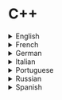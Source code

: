 # C++

<details>
  <summary>English</summary>
  
  ### Materials
- [Programiz](https://www.programiz.com/cpp-programming)
- [Cplusplus](http://www.cplusplus.com/doc/tutorial/)
- [C++ Docs](https://docs.microsoft.com/en-us/cpp/cpp/)
- [WikiBooks](https://en.wikibooks.org/wiki/C%2B%2B_Programming)
- [Geeks for Geeks](https://www.geeksforgeeks.org/c-plus-plus/)
- [C++ W3Schools](https://www.w3schools.com/cpp/default.asp)
- [Learn Cpp](https://www.learn-cpp.org/)
- [Tutorialspoint](https://www.tutorialspoint.com/cplusplus/)
- [NTU.edu](http://www.ntu.edu.sg/home/ehchua/programming/cpp/cp0_introduction.html)
- [Wikipedia](https://en.wikipedia.org/wiki/C%2B%2B)
- [Beginners Book](https://beginnersbook.com/2017/08/c-plus-plus-tutorial-for-beginners/)
- [C++ for Progammers](https://www.udacity.com/course/c-for-programmers--ud210)
- [Lund University](http://cs.lth.se/edaf50/vt18/lectures/)
- [Javatpoint](https://www.javatpoint.com/cpp-tutorial)
- [Reddit](https://www.reddit.com/r/cpp/)
- [C++ for Scientists](https://math.nist.gov/~RPozo/c++class/)
- [All C++20 core language features with examples](https://oleksandrkvl.github.io/2021/04/02/cpp-20-overview.html)
- [Awesome C++](https://github.com/fffaraz/awesome-cpp)
- [Awesome Modern C++](https://github.com/rigtorp/awesome-modern-cpp)
- [C++ Resources](https://fffaraz.github.io/awesome-cpp/)
- [Developer Insider](https://developerinsider.co/c-and-cpp-insider/)
- [C++ Reference](https://en.cppreference.com/w/)
- [C++ Style](http://cs.stmarys.ca/~porter/csc/ref/cpp_style.html)
- [Sololearn](https://www.sololearn.com/Course/CPlusPlus/)
- [Modern C++](https://ds9a.nl/articles/posts/c++-1/)
- [Visual Studio Code](https://code.visualstudio.com/docs/languages/cpp)
- [Programming in C++, R and R](https://www.doc.ic.ac.uk/lab/cplus/c++.rules/)
- [C++ Practical](https://study.com/academy/lesson/practical-application-for-c-plus-plus-programming-functions.html)
- [CS FSU](https://www.cs.fsu.edu/~vastola/cop3014/index.html)
- [Basics of C++](https://www.studytonight.com/cpp/basics-of-cpp.php)
- [C++ Shell](http://cpp.sh/)
- [C++ Complete Guide](http://www.lmpt.univ-tours.fr/~volkov/C++.pdf)
- [Eclipse C++](http://www.math.ucla.edu/~anderson/UsingEclipseCPP/)
- [C++ Style Guide](http://geosoft.no/development/cppstyle.html)
- [Learn C++](https://www.learncpp.com/)
- [Learn X in Y minutes](https://learnxinyminutes.com/docs/c++/)
- [Learning C++](https://blog.tartanllama.xyz/learning-cpp/)
- [Win32 and C++](https://docs.microsoft.com/en-us/windows/desktop/learnwin32/learn-to-program-for-windows)
- [Try to Program](http://www.trytoprogram.com/cplusplus-programming/)
- [Fresh 2 Fresh](https://fresh2refresh.com/cpp-tutorial/)
- [C++ Pointers](http://alumni.cs.ucr.edu/~pdiloren/C++_Pointers/)
- [C++ Tutorial](http://pages.cs.wisc.edu/~hasti/cs368/CppTutorial/index.html)
- [C++ Course](https://www.codesdope.com/cpp-introduction/)
- [Resources](https://www.barcodesinc.com/articles/learn-cpp.htm)
- [Guru 99](https://www.guru99.com/cpp-tutorial.html)
- [C++ Language Tutorial](http://www.cplusplus.com/files/tutorial.pdf)
- [Lecture Slides C++](https://www.ece.uvic.ca/~frodo/cppbook/downloads/lecture_slides_for_programming_in_c++-2018-02-15.pdf)
- [OOP C++](https://fac.ksu.edu.sa/sites/default/files/ObjectOrientedProgramminginC4thEdition.pdf)
- [Slides C++](https://www.uio.no/studier/emner/matnat/fys/FYS3150/h07/undervisningsmateriale/Slides%20from%20Lectures/iv3830slides_1.pdf)
- [C++ Without Fear](https://www.managementboek.nl/code/inkijkexemplaar/9780134314303/c-without-fear-engels-brian-overland.pdf)
- [Practical C++](https://www.mimuw.edu.pl/~mrp/cpp/SecretCPP/O%27Reilly%20-%20Practical%20C++%20Programming.pdf)
- [C++ for School](http://www.cppforschool.com/tutorial-pdf.html)
- [Programming Abstractions C++](https://www.cas.mcmaster.ca/~qiao/courses/cs2so3/textbook/ProgAbs.pdf)
- [Standard for Programming Language C++](http://www.open-std.org/jtc1/sc22/wg21/docs/papers/2017/n4713.pdf)
- [Learn C++ in One Video](https://www.youtube.com/watch?v=Rub-JsjMhWY)
- [Mike Dane Course](https://www.youtube.com/watch?v=vLnPwxZdW4Y)
- [The Cherno Project](https://www.youtube.com/watch?v=18c3MTX0PK0&amp;list=PLlrATfBNZ98dudnM48yfGUldqGD0S4FFb)
- [Naresh Technologies](https://www.youtube.com/watch?v=l0qvxPPISuY&amp;list=PLVlQHNRLflP8_DGKcMoRw-TYJJALgGu4J)
- [Bjarne Stroustrup](https://www.youtube.com/watch?v=fX2W3nNjJIo&amp;t=5s)
- [Derek Banas C++ Tutorial](https://www.youtube.com/watch?v=DamuE8TM3xo&amp;list=PLGLfVvz_LVvQ9S8YSV0iDsuEU8v11yP9M)
- [Modern C++ Course](https://www.youtube.com/watch?v=F_vIB3yjxaM&amp;list=PLgnQpQtFTOGR50iIOtO36nK6aNPtVq98C)
- [C++ Programming All-in-One Tutorial Series](https://www.youtube.com/watch?v=_bYFu9mBnr4)
</details>

<details>
  <summary>French</summary>
  
  ### Materials
- [OpenClassRoom](https://openclassrooms.com/fr/courses/1894236-programmez-avec-le-langage-c)
- [Cours C++](http://www.lsv.fr/~fl/Cours/slides.pdf)
- [Programmation C++](https://www.irif.fr/~yunes/cours/cpp/index.html)
- [Programmation C++ Mathématiques](https://www.univ-orleans.fr/mapmo/membres/haberkorn/docs/polyC++.pdf)
- [C++ Moderne](https://zestedesavoir.com/tutoriels/822/la-programmation-en-c-moderne/)
</details>

<details>
  <summary>German</summary>
  
  ### Materials
- [C++ Tutorial](https://www.programmierenlernen24.de/c-tutorial/)
- [Programmieren in C++: Einführung](http://www.highscore.de/cpp/einfuehrung/)
- [Einführung in die Programmierung](https://www.numa.uni-linz.ac.at/Teaching/Lectures/Kurs-C/Script/html/main.pdf)
</details>

<details>
  <summary>Italian</summary>
  
  ### Materials
- [Corso C++](http://samottafile.altervista.org/file/Corso_C++.pdf)
- [Il linguaggio C++](https://hpc-forge.cineca.it/files/CoursesDev/public/2012%20Autumn/Introduzione%20alla%20programmazioni%20a%20oggetti%20in%20C++/corsocpp.pdf)
- [Guida C++](https://www.html.it/guide/guida-c2/)
- [Corso C++](http://www.math.unipd.it/~sperduti/CORSO-C%2B%2B/Corso%20C++.htm)
- [Introduzione alla Programmazione](http://www.dis.uniroma1.it/~bloisi/didattica/pmn1112/lezioni/1.1-introduzione.pdf)
</details>

<details>
  <summary>Portuguese</summary>
  
  ### Materials
- [Excript Curso](https://excript.com/curso-cpp.html)
- [Aulas C++](http://www.inf.ufpr.br/ci208/NotasAula.pdf)
- [C++ 2004](http://www.inf.ufrgs.br/~johann/cpp2004/)
- [Linguagem C++](https://www.ime.usp.br/~slago/slago-C++.pdf)
- [C++ Orientado a Objetos](http://www.ic.unicamp.br/~cmrubira/aacesta/cpp/cpp15.html)
- [Material de Apoio C++](http://www.feis.unesp.br/Home/departamentos/engenhariaeletrica/lapsee/curso_2011_dinter_mod2_1.pdf)
</details>

<details>
  <summary>Russian</summary>
  
  ### Materials
- [C++ Manual](https://code-live.ru/tag/cpp-manual/)
- [C++ Resources](https://tproger.ru/tag/cpp/)
- [Ravesli](https://ravesli.com/uroki-cpp/)
- [Basics of Cpp](https://codelessons.ru/cplusplus/lessons/basics-of-cpp.html)
- [PureCodeCpp](https://purecodecpp.com/)
- [Progopedia](http://progopedia.ru/language/c-plus-plus/)
- [Kvodo](http://kvodo.ru/lessons/cplusplus)
- [Cyberforum](http://www.cyberforum.ru/cpp/)
- [Wikiversity](https://en.wikiversity.org/wiki/C%2B%2B)
- [Cpp-snachala](http://ci-plus-plus-snachala.ru/)
</details>

<details>
  <summary>Spanish</summary>
  
  ### Materials
- [Curso de Programacion en C++](https://www.uv.es/sto/cursos/c++/curso95.pdf)
- [Curso C++](https://www.programarya.com/Cursos/C++)
- [Curso de C++](http://c.conclase.net/curso/index.php)
- [Manual de Programación en C++](https://paginas.matem.unam.mx/pderbf/images/mprogintc++.pdf)
- [Arduino C++](https://aprendiendoarduino.wordpress.com/category/c/)
- [C++ Programación](http://cpp.aprende-web.net/basico/index.php)
- [Curso C++](https://codigofacilito.com/cursos/c-plus-plus)
- [Fundamentos C++](http://www.lcc.uma.es/~vicente/docencia/cppdoc/programacion_cxx.pdf)
- [Fundamentos de la Programación](https://www.fdi.ucm.es/profesor/luis/fp/FP.pdf)
</details>
